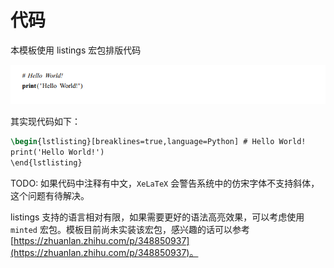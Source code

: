 # 代码

本模板使用 listings 宏包排版代码

![](<../.gitbook/assets/image (1).png>)

其实现代码如下：

```latex
\begin{lstlisting}[breaklines=true,language=Python] # Hello World!
print('Hello World!')
\end{lstlisting}
```

TODO: 如果代码中注释有中文，`XeLaTeX` 会警告系统中的仿宋字体不支持斜体，这个问题有待解决。

listings 支持的语言相对有限，如果需要更好的语法高亮效果，可以考虑使用 `minted` 宏包。模板目前尚未实装该宏包，感兴趣的话可以参考[https://zhuanlan.zhihu.com/p/348850937](https://zhuanlan.zhihu.com/p/348850937)。
